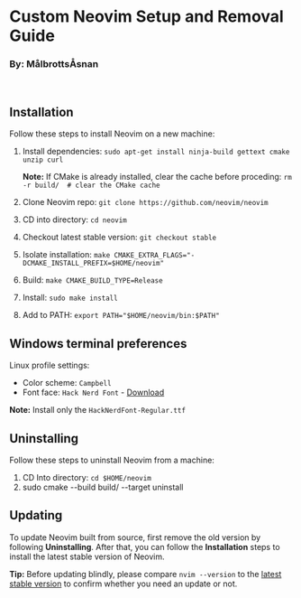 # Custom Neovim Setup and Removal Guide
### By: MålbrottsÅsnan
<br>

## Installation

Follow these steps to install Neovim on a new machine:

1. Install dependencies: ```sudo apt-get install ninja-build gettext cmake unzip curl```
  
    **Note:** If CMake is already installed, clear the cache before proceding: ```rm -r build/  # clear the CMake cache```

3. Clone Neovim repo: ```git clone https://github.com/neovim/neovim```
4. CD into directory: ```cd neovim```
5. Checkout latest stable version: ```git checkout stable```
6. Isolate installation: ```make CMAKE_EXTRA_FLAGS="-DCMAKE_INSTALL_PREFIX=$HOME/neovim"```
7. Build: ```make CMAKE_BUILD_TYPE=Release```
8. Install: ```sudo make install```
9. Add to PATH: ```export PATH="$HOME/neovim/bin:$PATH"```

## Windows terminal preferences

Linux profile settings:
* Color scheme: ```Campbell```
* Font face: ```Hack Nerd Font``` - [Download](https://github.com/ryanoasis/nerd-fonts/releases/download/v3.1.1/Hack.zip "")

**Note:** Install only the ```HackNerdFont-Regular.ttf```

## Uninstalling

Follow these steps to uninstall Neovim from a machine:

1. CD Into directory: ```cd $HOME/neovim```
2. sudo cmake --build build/ --target uninstall

## Updating

To update Neovim built from source, first remove the old version by following **Uninstalling**. After that, you can follow the **Installation** steps to install the latest stable version of Neovim.

**Tip:** Before updating blindly, please compare ```nvim --version``` to the [latest stable version](https://github.com/neovim/neovim/releases/tag/stable "") to confirm whether you need an update or not.
